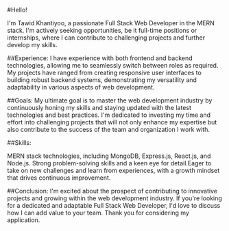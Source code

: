 #Hello! 

I'm Tawid Khantiyoo, a passionate Full Stack Web Developer in the MERN stack. I'm actively seeking opportunities, be it full-time positions or internships, where I can contribute to challenging projects and further develop my skills.

##Experience:
I have experience with both frontend and backend technologies, allowing me to seamlessly switch between roles as required. My projects have ranged from creating responsive user interfaces to building robust backend systems, demonstrating my versatility and adaptability in various aspects of web development.

##Goals:
My ultimate goal is to master the web development industry by continuously honing my skills and staying updated with the latest technologies and best practices. I'm dedicated to investing my time and effort into challenging projects that will not only enhance my expertise but also contribute to the success of the team and organization I work with.

##Skills:

MERN stack technologies, including MongoDB, Express.js, React.js, and Node.js.
Strong problem-solving skills and a keen eye for detail.Eager to take on new challenges and learn from experiences, with a growth mindset that drives continuous improvement.

##Conclusion:
I'm excited about the prospect of contributing to innovative projects and growing within the web development industry. If you're looking for a dedicated and adaptable Full Stack Web Developer, I'd love to discuss how I can add value to your team. Thank you for considering my application.
